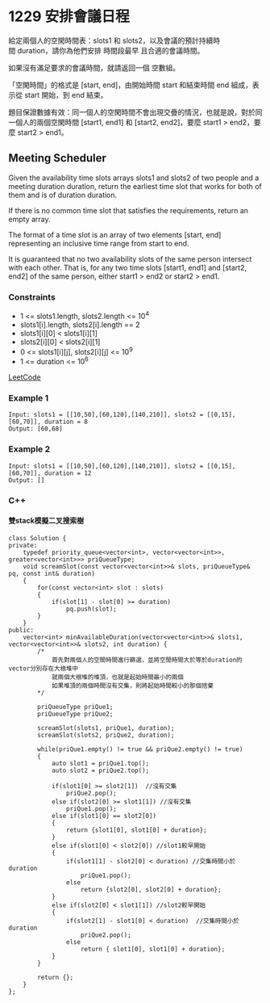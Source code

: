 # 1229 安排會議日程

給定兩個人的空閑時間表：slots1 和 slots2，以及會議的預計持續時間 duration，請你為他們安排 時間段最早 且合適的會議時間。

如果沒有滿足要求的會議時間，就請返回一個 空數組。

「空閑時間」的格式是 [start, end]，由開始時間 start 和結束時間 end 組成，表示從 start 開始，到 end 結束。 

題目保證數據有效：同一個人的空閑時間不會出現交疊的情況，也就是說，對於同一個人的兩個空閑時間 [start1, end1] 和 [start2, end2]，要麼 start1 > end2，要麼 start2 > end1。

##  Meeting Scheduler

Given the availability time slots arrays slots1 and slots2 of two people and a meeting duration duration, return the earliest time slot that works for both of them and is of duration duration.

If there is no common time slot that satisfies the requirements, return an empty array.

The format of a time slot is an array of two elements [start, end] representing an inclusive time range from start to end.

It is guaranteed that no two availability slots of the same person intersect with each other. That is, for any two time slots [start1, end1] and [start2, end2] of the same person, either start1 > end2 or start2 > end1.

### Constraints

* 1 <= slots1.length, slots2.length <= 10<sup>4</sup>
* slots1[i].length, slots2[i].length == 2
* slots1[i][0] < slots1[i][1]
* slots2[i][0] < slots2[i][1]
* 0 <= slots1[i][j], slots2[i][j] <= 10<sup>9</sup>
* 1 <= duration <= 10<sup>6</sup>


[LeetCode](https://leetcode-cn.com/problems/meeting-scheduler/)


### Example 1

```
Input: slots1 = [[10,50],[60,120],[140,210]], slots2 = [[0,15],[60,70]], duration = 8
Output: [60,68]
```

### Example 2

```
Input: slots1 = [[10,50],[60,120],[140,210]], slots2 = [[0,15],[60,70]], duration = 12
Output: []
```

### C++ 

#### 雙stack模擬二叉搜索樹
```
class Solution {
private:
    typedef priority_queue<vector<int>, vector<vector<int>>, greater<vector<int>>> priQueueType;
    void screamSlot(const vector<vector<int>>& slots, priQueueType& pq, const int& duration)
    {
        for(const vector<int> slot : slots)
        {
            if(slot[1] - slot[0] >= duration)
                pq.push(slot);
        }
    }
public:    
    vector<int> minAvailableDuration(vector<vector<int>>& slots1, vector<vector<int>>& slots2, int duration) {
        /*
            首先對兩個人的空間時間進行篩選，並將空閒時間大於等於duration的vector分別存在大根堆中
            就兩個大根堆的堆頂，也就是起始時間最小的兩個
            如果堆頂的兩個時間沒有交集，則將起始時間較小的那個捨棄
        */
        
        priQueueType priQue1;
        priQueueType priQue2;

        screamSlot(slots1, priQue1, duration);
        screamSlot(slots2, priQue2, duration);

        while(priQue1.empty() != true && priQue2.empty() != true)
        {
            auto slot1 = priQue1.top();
            auto slot2 = priQue2.top();

            if(slot1[0] >= slot2[1])  //沒有交集
                priQue2.pop();
            else if(slot2[0] >= slot1[1]) //沒有交集
                priQue1.pop();
            else if(slot1[0] == slot2[0])
            {
                return {slot1[0], slot1[0] + duration};
            }
            else if(slot1[0] < slot2[0]) //slot1較早開始
            {   
                if(slot1[1] - slot2[0] < duration) //交集時間小於duration
                    priQue1.pop();
                else
                    return {slot2[0], slot2[0] + duration};
            }
            else if(slot2[0] < slot1[1]) //slot2較早開始
            {   
                if(slot2[1] - slot1[0] < duration)  //交集時間小於duration
                    priQue2.pop();
                else    
                    return { slot1[0], slot1[0] + duration};
            }
        }

        return {};
    }
};
```


